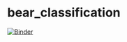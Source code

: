 # bear_classification
[![Binder](https://mybinder.org/badge_logo.svg)](https://mybinder.org/v2/git/https%3A%2F%2Fgithub.com%2Fsvetvoron%2Fbear_classification/HEAD?urlpath=%2Fvoila%2Frender%2F02.ipynb)
